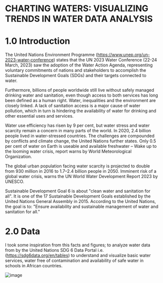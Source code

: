 # CHARTING WATERS: VISUALIZING TRENDS IN WATER DATA ANALYSIS

# 1.0 Introduction
The United Nations Environment Programme (https://www.unep.org/un-2023-water-conference) states that the UN 2023 Water Conference (22-24 March, 2023) saw the adoption of the Water Action Agenda, representing voluntary commitments of nations and stakeholders to accomplish the Sustainable Development Goals (SDGs) and their targets connected to water.

Furthermore, billions of people worldwide still live without safely managed drinking water and sanitation, even though access to both services has long been defined as a human right. Water, inequalities and the environment are closely linked. A lack of sanitation access is a major cause of water pollution, which in turn is hindering the availability of water for drinking and other essential uses and services.

Water use efficiency has risen by 9 per cent, but water stress and water scarcity remain a concern in many parts of the world. In 2020, 2.4 billion people lived in water-stressed countries. The challenges are compounded by conflicts and climate change, the United Nations further states. Only 0.5 per cent of water on Earth is useable and available freshwater – Wake up to the looming water crisis, report warns by World Meteorological Organization.

The global urban population facing water scarcity is projected to double from 930 million in 2016 to 1.7–2.4 billion people in 2050. Imminent risk of a global water crisis, warns the UN World Water Development Report 2023 by UNESCO.

Sustainable Development Goal 6 is about "clean water and sanitation for all". It is one of the 17 Sustainable Development Goals established by the United Nations General Assembly in 2015. According to the United Nations, the goal is to: "Ensure availability and sustainable management of water and sanitation for all."

# 2.0 Data

I took some inspiration from this facts and figures; to analyze water data from by the United Nations SDG 6 Data Portal i.e. (https://sdg6data.org/en/tables) to understand and visualize basic water services, water free of contamination and availability of safe water in schools in African countries.

![image](https://github.com/26margaretwanjiru/Clean-Water-Data-Analysis/assets/34502518/a48e9277-20ca-47ec-8e4d-753ed1246451)


